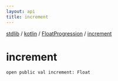 ```yaml
---
layout: api
title: increment
---
```

[stdlib](../../index.md) / [kotlin](../index.md) / [FloatProgression](index.md) / [increment](increment.md)

# increment

```
open public val increment: Float
```
